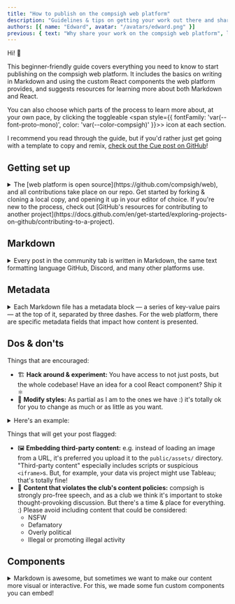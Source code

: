 ```yaml
---
title: "How to publish on the compsigh web platform"
description: "Guidelines & tips on getting your work out there and shared by the club"
authors: [{ name: "Edward", avatar: "/avatars/edward.png" }]
previous: { text: "Why share your work on the compsigh web platform", link: "/docs/web-platform/why-publish" }
---
```


<Note>
Hi! 👋

This beginner-friendly guide covers everything you need to know to start publishing on the compsigh web platform. It includes the basics on writing in <CasePreserver>Markdown</CasePreserver> and using the custom <CasePreserver>React</CasePreserver> components the web platform provides, and suggests resources for learning more about both <CasePreserver>Markdown</CasePreserver> and <CasePreserver>React</CasePreserver>.

You can also choose which parts of the process to learn more about, at your own pace, by clicking the toggleable <span style={{ fontFamily: 'var(--font-proto-mono)', color: 'var(--color-compsigh)' }}>&gt;</span> icon at each section.

I recommend you read through the guide, but if you'd rather just get going with a template to copy and remix, [check out the Cue post on GitHub](https://github.com/compsigh/web/blob/main/app/projects/cue.md?plain=1)!
</Note>

## Getting set up

<details>
<summary>The [web platform is open source](https://github.com/compsigh/web), and all contributions take place on our repo. Get started by forking & cloning a local copy, and opening it up in your editor of choice. If you're new to the process, check out [GitHub's resources for contributing to another project](https://docs.github.com/en/get-started/exploring-projects-on-github/contributing-to-a-project).</summary>

<Note>
I personally edit all notes directly in <CasePreserver>VS Code</CasePreserver> with [my minimalist setup](https://edward.so/notes/vs-code). There are tons of helpful extensions to build on top of this, even <CasePreserver>Grammarly</CasePreserver>!
</Note>

Before we continue, you'll want to make sure you have [<CasePreserver>Node.js</CasePreserver>](https://nodejs.org) installed, at least version `v20.0.0`.

Once you have <CasePreserver>Node.js</CasePreserver> installed, open a terminal session inside your cloned fork of the web platform and run `npm install` to install the dependencies.

Finally, run `npm run dev` and open `http://localhost:3000` in your browser to preview your changes (hit `^C` to stop it). I recommend having this up while you're writing so you can refresh the page and see how everything looks.
</details>

## Markdown

<details>
<summary>Every post in the community tab is written in <CasePreserver>Markdown</CasePreserver>, the same text formatting language <CasePreserver>GitHub</CasePreserver>, <CasePreserver>Discord</CasePreserver>, and many other platforms use.</summary>

```plaintext showLineNumbers
In a Markdown file, we can *italicize text* by putting one asterisk around it, or **bold text** by putting two asterisks around it.

We can also make lists:

- Item 1
- Item 2
- Item 3

Plus embed images, headings, and more.
```

<Playground>
  <div
    style={{
      alignSelf: 'flex-start',
      padding: '8px 32px'
    }}
  >
    <CasePreserver>
In a Markdown file, we can *italicize text* by putting one asterisk around it, or **bold text** by putting two asterisks around it.

We can also make lists:

- Item 1
- Item 2
- Item 3

Plus embed images, headings, and more.
    </CasePreserver>
  </div>
</Playground>

Check out the [<CasePreserver>Markdown</CasePreserver> guide](https://markdownguide.org) for more info on syntax and why it's a great, platform-independent language of choice.
</details>

## Metadata

<details>
<summary>Each <CasePreserver>Markdown</CasePreserver> file has a metadata block — a series of key-value pairs — at the top of it, separated by three dashes. For the web platform, there are specific metadata fields that impact how content is presented.</summary>

Here is an example of a metadata block:

```plaintext showLineNumbers {1-5}
---
title: "What can we do in a Markdown file?"
published: true
date: 2024-07-27
---

In a Markdown file, we can...
```

<Spacer size={8} />

Here are the required and optional fields you can use when writing posts on the web platform:

<Spacer size={8} />

### `title`

`string`

<p style={{color: 'red' }}>(Required)</p>

This will show up at the top of the page, in the Community tab, in search engines, and when you share a link to your post.

<Spacer size={16} />

### `description`

`string`

<p style={{color: 'red' }}>(Required)</p>

This doesn't show up on the page itself, but like `title`, is used in the Community tab, search engines, and elsewhere when shared.

<Spacer size={16} />

### `authors`

`{ name: string, avatar: string }[]`

<p style={{color: 'red' }}>(Required)</p>

This shows up at the top of the page, as well as in the Community tab.

- `name` can be whatever you want — *most put their <CasePreserver>Discord</CasePreserver> username to keep with the theme :)*
- `avatar` represents a filepath, relative to the `public/` directory, to the image displayed next to your name

Example:

```plaintext showLineNumbers {4-7}
---
title: "compsigh team project: Cue"
description: "A minimalist active recall study app focused on helping students ask the right questions. Transform your notes into actionable study cards for easy pasting back into Google Docs or Notion, or export to Anki."
authors: [
  { name: "Edward", avatar: "/avatars/edward.png" },
  { name: "Sanju", avatar: "/avatars/sanju.jpeg" }
]
og_image: "/og/cue.png"
---
```

<Spacer size={16} />

### `og_image`

`string`

<p style={{ color: 'var(--color-light-50)' }}>(Optional)</p>

<p style={{ color: 'var(--color-light-50)' }}>Default: generated based on `title` and `authors`</p>

"og" stands for opengraph, a standard for metadata across the Web. The `og_image` is a filepath, relative to the `public/` directory, to an image that'll be used when you share a link to your post (like the image on a <CasePreserver>Discord</CasePreserver> embed).

If you do upload one *(encouraged!)*, if possible, please ensure it is `1200 × 630` pixels. This is the standard and will guarantee your image looks good on all platforms (<CasePreserver>LinkedIn</CasePreserver>, <CasePreserver>Discord</CasePreserver>, <CasePreserver>Slack</CasePreserver>, <CasePreserver>Twitter</CasePreserver>, etc.).

<Spacer size={16} />

### `decorations`

`boolean`

<p style={{ color: 'var(--color-light-50)' }}>(Optional)</p>

<p style={{ color: 'var(--color-light-50)' }}>Default: `true`</p>

If you have a display of `1420px` or wider, you'll see the decorations strewn across the margins of the page. As fun as they are, I totally get it if you want to hide them, especially when sending to a potential employer. You can do so by specifying `decorations: false`.

<Spacer size={16} />

### `previous` / `next`

`{ text: string, link: string }`

<p style={{ color: 'var(--color-light-50)' }}>(Optional)</p>

If you're writing a series of posts (for example, clone workshop notes), this is a great way to link them together. It will display a link for each at the bottom of the page. An example from [compsigh leadership](/docs/leadership/about):

```plaintext showLineNumbers {5,6}
---
title: "compsigh leadership"
description: "The mission & methods of club leadership"
authors: []
previous: { text: "compsigh values", link: "/docs/values" }
next: { text: "Joining leadership", link: "/docs/leadership/joining" }
---
```

<Playground>
  <div style={{ alignSelf: 'flex-start' }}>
    <LinkBar
      type="previous"
      href="/docs/values"
    >
      compsigh values
    </LinkBar>
  </div>
  <div style={{ alignSelf: 'flex-end' }}>
    <LinkBar
      type="next"
      href="/docs/leadership/joining"
    >
      Joining leadership
    </LinkBar>
  </div>
</Playground>

<Spacer size={32} />

### `slug`

`string`

<p style={{ color: 'var(--color-light-50)' }}>(Optional)</p>

<p style={{ color: 'var(--color-light-50)' }}>Default: based on the location of your file</p>

The web platform uses **filesystem routing:** your post's <CasePreserver>URL</CasePreserver> directly maps to where it is on the repo. e.g. a file at `app/docs/leadership/about.md` becomes `https://compsigh.club/docs/leadership/about`.

If you want to bind your post to a route other than where your file is located, you can specify a `slug` relative to the root route (the `app/` directory).

An appropriate use case would be where you have an ordered list of posts for your compsigh clone workshop, structured like this:

- `/events/my-workshop/01-getting-started.md`
- `/events/my-workshop/02-installing.md`
- `/events/my-workshop/03-building.md`

If the numbers help you stay organized in the repo, but you don't want them to show up in the <CasePreserver>URL</CasePreserver>, you can use `slug` to remove them.

Example for a file at `/events/my-workshop/01-getting-started.md`:

```plaintext showLineNumbers {3}
---
title: "My workshop: Getting started"
slug: "/events/my-workshop/getting-started"
---
```

</details>

## Dos & don'ts

Things that are encouraged:

- 🏗️ **Hack around & experiment:** You have access to not just posts, but the whole codebase! Have an idea for a cool <CasePreserver>React</CasePreserver> component? Ship it ⚛️
- 🎨 **Modify styles:** As partial as I am to the ones we have :) it's totally ok for you to change as much or as little as you want.

<details>
<summary>Here's an example:</summary>

<Grid columns={2}>
  <div>
    ```tsx showLineNumbers
    <div style={{
      color: 'deeppink'
    }}>
edward ipsum iteration velocity next.js have you heard of arc warp vercel compsigh push to prod cue 221 webdev deploy cyka raycast cascade :3

faadil ipsum fortnite general relativity obsidian petemob twitter dudududududude sanju skill issue yoooooooo "x" furry brain rot math tea
    </div>
    ```

e.g. wrapping your entire post in a `<div>` with a set `color`
  </div>
  <Playground>
    <div style={{
      color: 'deeppink',
      padding: '0 8px'
    }}>
edward ipsum iteration velocity :p next.js have you heard of arc warp vercel compsigh push to prod cue 221 webdev deploy cyka raycast cascade :3

faadil ipsum fortnite general relativity obsidian petemob twitter dudududududude meowww skill issue raytracer furry brain rot fear & hunger math tea
    </div>
  </Playground>
</Grid>
</details>

Things that will get your post flagged:

- 🖼 **Embedding third-party content:** e.g. instead of loading an image from a <CasePreserver>URL</CasePreserver>, it's preferred you upload it to the `public/assets/` directory. "Third-party content" especially includes scripts or suspicious `<iframe>`s. But, for example, your data vis project might use <CasePreserver>Tableau</CasePreserver>; that's totally fine!
- 🚫 **Content that violates the club's content policies:** compsigh is strongly pro-free speech, and as a club we think it's important to stoke thought-provoking discussion. But there's a time & place for everything. :) Please avoid including content that could be considered:
  - <CasePreserver>NSFW</CasePreserver>
  - Defamatory
  - Overly political
  - Illegal or promoting illegal activity

## Components

<details>
<summary>Markdown is awesome, but sometimes we want to make our content more visual or interactive. For this, we made some fun custom components you can embed!</summary>

<Spacer size={16} />

### `Grid`

The `Grid` component lets you split from the default single-column layout of the page.

For example, let's say you have a screenshot from your phone. In the single-column layout, images are resized such that their width fills the page (`700px`), and their height is adjusted to maintain aspect ratio. That screenshot would be stupid tall lol. With the `Grid` component you can put it to the side of some text, which makes for a much better reading experience.

Props:

- `columns: number` <span style={{ color: 'var(--color-light-50)' }}>(optional)</span><br />
Divides all children of `Grid` by this number
- `columnSizeDistribution: string[]` <span style={{ color: 'var(--color-light-50)' }}>(optional)</span><br />
Override the default even-division behavior to create custom layouts like 1:2:1

<Note>
**Good to know:** `Grid` divides "top-level" children. This means if you want to treat a group of text as one, you'll want to wrap it with a parent element, such as a `<div>`.
</Note>

Example:

```tsx showLineNumbers
<Grid columns={2} columnSizeDistribution={["1fr", "3fr"]}>
  <Media video={true} src="/assets/cue-invite-cards.mp4" />
  <div>
    We really liked the idea of invites, and we went all out, because why not?

    We produced a set of 50 *physical* invite cards, each with their own unique invite linked via QR code.

    Invites had conditions like `no-invite` (invited students can't also +1) to help us scale reasonably.

    We also gave these out at Destination USF.
  </div>
</Grid>
```

<Playground>
  <div style={{ padding: '16px 32px' }}>
    <Grid columns={2} columnSizeDistribution={["1fr", "3fr"]}>
      <Media
        video={true}
        src="/assets/cue-invite-cards.mp4"
      />
      <div>
        <CasePreserver>
We really liked the idea of invites, and we went all out, because why not?

We produced a set of 50 *physical* invite cards, each with their own unique invite linked via QR code.

Invites had conditions like `no-invite` (invited students can't also +1) to help us scale reasonably.

We also gave these out at Destination USF.
        </CasePreserver>
      </div>
    </Grid>
  </div>
</Playground>

<Spacer size={32} />

### `Media`

Markdown has a native way to embed images, but the web platform uses our optimized component instead, which also lets us nicely add captions or links.

Props:

- `src: string` <span style={{ color: 'red' }}>(required)</span><br />
A filepath relative to the `public/` directory to the image or video to embed
- `video: boolean` <span style={{ color: 'var(--color-light-50)' }}>(optional)</span><br />
Set to `true` if the media content is a video
- `title: string` <span style={{ color: 'var(--color-light-50)' }}>(optional)</span><br />
A caption placed directly under the image
- `description: string | React.ReactElement` <span style={{ color: 'var(--color-light-50)' }}>(optional)</span><br />
A more subtle caption, if additional context would help
- `cta: string` <span style={{ color: 'var(--color-light-50)' }}>(optional)</span><br />
"Call to action"; displays under the title or description if present, would be something like "Watch video"
- `link: string` <span style={{ color: 'var(--color-light-50)' }}>(optional)</span><br />
Clicking on the image, title, or `cta` will take the reader to this <CasePreserver>URL</CasePreserver>
- `alt: string` <span style={{ color: 'var(--color-light-50)' }}>(optional)</span><br />
A description of the media, for accessibility

Example:

```tsx showLineNumbers
<Media
  title="compsigh landing page"
  description="Work in progress on a new web platform for compsigh, the computer science club at the University of San Francisco"
  video={true}
  src="/assets/compsigh-landing-page.mp4"
  link="https://compsigh.club"
  cta="View live demo"
/>
```

<Spacer size={16} />

### `Mic`

For multi-authored posts, it sometimes helps to know whose words you're reading. With `Mic`, you can indicate when you're "handing the mic" to a specific author:

```plaintext showLineNumbers
<Mic name="Edward" avatar="/avatars/edward.png" />

what's good y'all?

here's Gursh with some insightful words

<Mic name="Gursh" avatar="/avatars/gursh.png" />

yo ✌🏽

Jet wsp

<Mic name="Jet" avatar="/avatars/jet.png" />

this page is getting kinda long bruh

lunch anyone?
```

<CasePreserver>
<Mic name="Edward" avatar="/avatars/edward.png" />

what's good y'all?

here's Gursh with some insightful words

<Mic name="Gursh" avatar="/avatars/gursh.png" />

yo ✌🏽

Jet wsp

<Mic name="Jet" avatar="/avatars/jet.png" />

this page is getting kinda long bruh

lunch anyone?
</CasePreserver>

<Spacer size={16} />

### `Note`

Useful for "good to know" type comments:

```tsx showLineNumbers
<Note>
  compsigh is a social computer science club for meeting cool people & building cool things
</Note>
```

<Note>
  compsigh is a social computer science club for meeting cool people & building cool things
</Note>

<Spacer size={16} />

### `Playground`

Useful for examples, or showcases that can't be used in `Media`:

```tsx showLineNumbers
<Playground>
  this content is not editable
</Playground>
```

<Playground>
  this content is not editable
</Playground>

<Spacer size={16} />

```tsx showLineNumbers
<Playground editable>
  This content is editable *(click me!)*
</Playground>
```

<Playground editable>
  This content is editable *(click me!)*
</Playground>

<Spacer size={32} />

### `Spacer`

Add vertical space anywhere:

```tsx showLineNumbers
These two paragraphs could use some space

<Spacer size={16} />

These two paragraphs could use some space
```

<Playground>
  These two paragraphs could use some space

  <Spacer size={16} />

  These two paragraphs could use some space
</Playground>
</details>
